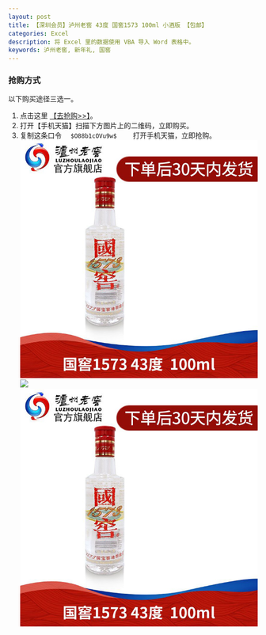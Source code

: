 ```yaml
---
layout: post
title: 【深圳会员】泸州老窖 43度 国窖1573 100ml 小酒版 【包邮】
categories: Excel
description: 将 Excel 里的数据使用 VBA 导入 Word 表格中。
keywords: 泸州老窖, 新年礼, 国窖
---
```


### 抢购方式
以下购买途径三选一。
1. 点击这里 [【去抢购>>】](https://m.tb.cn/h.V0hqzoX )。
2. 打开【手机天猫】扫描下方图片上的二维码，立即购买。
3. 复制这条口令  `   $O88b1cOVu9w$     `  打开手机天猫，立即抢购。
![](/images/posts/lu-zhou-lao-jiao3.jpg)
![](/images/posts/lu-zhou-lao-jiao2.jpg)
![](/images/posts/lu-zhou-lao-jiao3.jpg)
